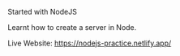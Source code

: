 Started with NodeJS

Learnt how to create a server in Node.

Live Website: https://nodejs-practice.netlify.app/
